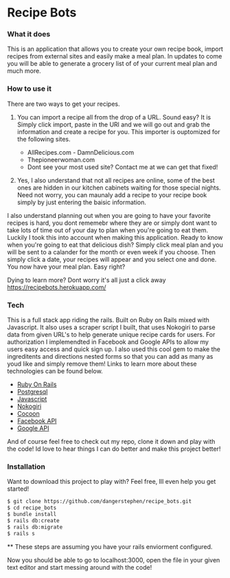 # Recipe Bots


### What it does
This is an application that allows you to create  your own recipe book, import recipes from external sites and easily make a meal plan. In updates to come you will be able to generate a grocery list of of your current meal plan and much more.

### How to use it
There are two ways to get your recipes.
1) You can import a recipe all from the drop of a URL. Sound easy? It is Simply click import, paste in the URl and we will go out and grab the information and create a recipe for you. This importer is ouptomized for the following sites.
      - AllRecipes.com
       - DamnDelicious.com
     - Thepioneerwoman.com
    - Dont see your most used site? Contact me at we can get that fixed!


2) Yes, I also understand that not all recipes are online, some of the best ones are hidden in our kitchen cabinets waiting for those special nights. Need not worry, you can maunaly add a recipe to your recipe book simply by just entering the baisic information.


I also understand planning out when you are going to have your favorite recipes is hard, you dont rememebr where they are or simply dont want to take lots of time out of your day to plan when you're going to eat them. Luckily I took this into account when making this application. Ready to know when you're going to eat that delicious dish? Simply click meal plan and you will be sent to a calander for the month or even week if you choose. Then simply click a date, your recipes will appear and you select one and done. You now have your meal plan. Easy right?

Dying to learn more? Dont worry it's all just a click away
https://recipebots.herokuapp.com/


### Tech

This is a full stack app riding the rails. Built on Ruby on Rails mixed with Javascript. It also uses a scraper script I built, that uses Nokogiri to parse data from given URL's to help generate unique recipe cards for users. For authorization I implemendted in Facebook and Google APIs to allow my users easy access and quick sign up. I also used this cool gem to make the ingreditents and directions nested forms so that you can add as many as youd like and simply remove them! Links to learn more about these technologies can be found below.

* [Ruby On Rails]
* [Postgresql]
* [Javascript]
* [Nokogiri]
* [Cocoon]
* [Facebook API]
* [Google API]

And of course feel free to check out my repo, clone it down and play with the code! Id love to hear things I can do better and make this project better!


### Installation

Want to download this project to play with? Feel free, Ill even help you get started!

```sh
$ git clone https://github.com/dangerstephen/recipe_bots.git
$ cd recipe_bots
$ bundle install
$ rails db:create
$ rails db:migrate
$ rails s
```
** These steps are assuming you have your rails enviorment configured.

Now you should be able to go to localhost:3000, open the file in your given text editor and start messing around with the code!





   [Ruby On Rails]: <http://rubyonrails.org/>
   [Postgresql]: <https://www.postgresql.org/>
   [Javascript]: <https://developer.mozilla.org/en-US/docs/Web/JavaScript>
   [Nokogiri]: <http://www.nokogiri.org/>
   [Cocoon]: <https://github.com/nathanvda/cocoon>
   [Facebook API]: <https://developers.facebook.com/>
   [Google API]: <https://developers.google.com/identity/>
